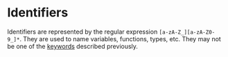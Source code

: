 # Identifiers

Identifiers are represented by the regular expression `[a-zA-Z_][a-zA-Z0-9_]*`. They are used to name variables, functions, types, etc. They may not be one of the [keywords](/lexical_structure/keywords.md) described previously.
